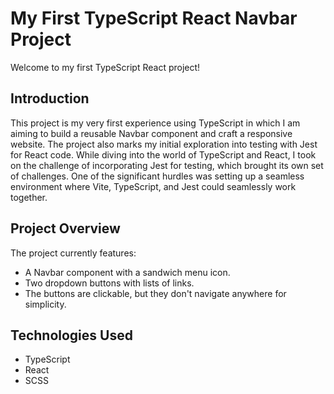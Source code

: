 # My First TypeScript React Navbar Project

Welcome to my first TypeScript React project!

## Introduction

This project is my very first experience using TypeScript in which I am aiming to build a reusable Navbar component and craft a responsive website. The project also marks my initial exploration into testing with Jest for React code. While diving into the world of TypeScript and React, I took on the challenge of incorporating Jest for testing, which brought its own set of challenges. One of the significant hurdles was setting up a seamless environment where Vite, TypeScript, and Jest could seamlessly work together.

## Project Overview

The project currently features:

- A Navbar component with a sandwich menu icon.
- Two dropdown buttons with lists of links.
- The buttons are clickable, but they don't navigate anywhere for simplicity.

## Technologies Used

- TypeScript
- React
- SCSS
